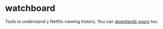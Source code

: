# watchboard

Tools to understand y Netflix viewing history. You can [downlaods yours](https://help.netflix.com/en/node/101917) too.
